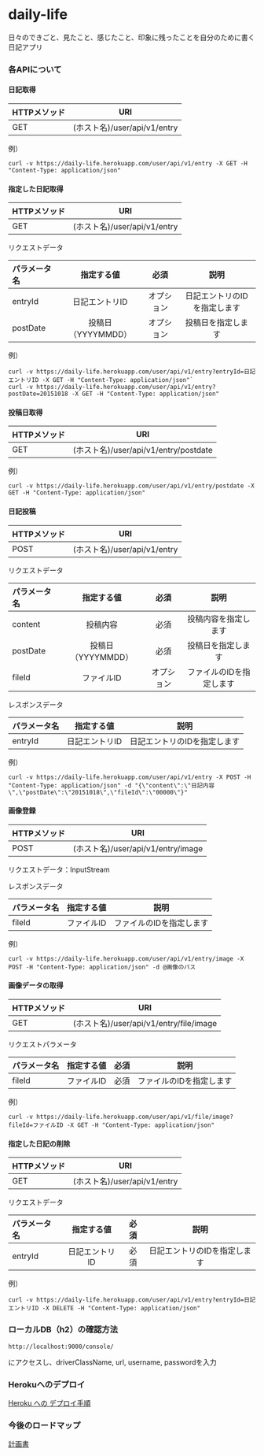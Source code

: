 # daily-life
日々のできごと、見たこと、感じたこと、印象に残ったことを自分のために書く日記アプリ

### 各APIについて

#### 日記取得

| HTTPメソッド | URI |
|:-----------|:------------:|
| GET       | (ホスト名)/user/api/v1/entry|

例）

`curl -v https://daily-life.herokuapp.com/user/api/v1/entry -X GET -H "Content-Type: application/json"`

#### 指定した日記取得

| HTTPメソッド | URI |
|:-----------|:------------:|
| GET       | (ホスト名)/user/api/v1/entry|

リクエストデータ

| パラメータ名 | 指定する値 | 必須 | 説明 |
|:-----------|:--------:|:---:|:----:|
| entryId    |日記エントリID|オプション|日記エントリのIDを指定します|
| postDate   |投稿日（YYYYMMDD）|オプション|投稿日を指定します|

例）

```
curl -v https://daily-life.herokuapp.com/user/api/v1/entry?entryId=日記エントリID -X GET -H "Content-Type: application/json"`
curl -v https://daily-life.herokuapp.com/user/api/v1/entry?postDate=20151018 -X GET -H "Content-Type: application/json"
```

#### 投稿日取得

| HTTPメソッド | URI |
|:-----------|:------------:|
| GET       | (ホスト名)/user/api/v1/entry/postdate|

例）

`curl -v https://daily-life.herokuapp.com/user/api/v1/entry/postdate -X GET -H "Content-Type: application/json"`


#### 日記投稿

| HTTPメソッド | URI |
|:-----------|:------------:|
| POST       | (ホスト名)/user/api/v1/entry|

リクエストデータ

| パラメータ名 | 指定する値 | 必須 | 説明 |
|:-----------|:--------:|:---:|:----:|
| content    |投稿内容|必須|投稿内容を指定します|
| postDate   |投稿日（YYYYMMDD）|必須|投稿日を指定します|
| fileId     |ファイルID|オプション|ファイルのIDを指定します|

レスポンスデータ

| パラメータ名 | 指定する値 | 説明 |
|:-----------|:--------:|:----:|
| entryId    |日記エントリID|日記エントリのIDを指定します|

例）

`curl -v https://daily-life.herokuapp.com/user/api/v1/entry -X POST -H "Content-Type: application/json" -d "{\"content\":\"日記内容\",\"postDate\":\"20151018\",\"fileId\":\"00000\"}"`

#### 画像登録

| HTTPメソッド | URI |
|:-----------|:------------:|
| POST       | (ホスト名)/user/api/v1/entry/image|

リクエストデータ：InputStream

レスポンスデータ

| パラメータ名 | 指定する値 | 説明 |
|:-----------|:--------:|:----:|
| fileId     |ファイルID|ファイルのIDを指定します|

例）

`curl -v https://daily-life.herokuapp.com/user/api/v1/entry/image -X POST -H "Content-Type: application/json" -d @画像のパス`

#### 画像データの取得

| HTTPメソッド | URI | 
|:-----------|:------------:|
| GET       | (ホスト名)/user/api/v1/entry/file/image|

リクエストパラメータ

| パラメータ名 | 指定する値 | 必須 | 説明 |
|:-----------|:--------:|:---:|:----:|
| fileId     |ファイルID|必須|ファイルのIDを指定します|

例）

`curl -v https://daily-life.herokuapp.com/user/api/v1/file/image?fileId=ファイルID -X GET -H "Content-Type: application/json"`

#### 指定した日記の削除

| HTTPメソッド | URI |
|:-----------|:------------:|
| GET       | (ホスト名)/user/api/v1/entry|

リクエストデータ

| パラメータ名 | 指定する値 | 必須 | 説明 |
|:-----------|:--------:|:---:|:----:|
| entryId    |日記エントリID|必須|日記エントリのIDを指定します|

例）

`curl -v https://daily-life.herokuapp.com/user/api/v1/entry?entryId=日記エントリID -X DELETE -H "Content-Type: application/json"`


### ローカルDB（h2）の確認方法

`http://localhost:9000/console/`

にアクセスし、driverClassName, url, username, passwordを入力

### Herokuへのデプロイ

[Heroku への デプロイ手順](server/deploy.md)

### 今後のロードマップ

[計画書](PLAN.md)
